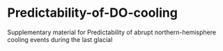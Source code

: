 # Predictability-of-DO-cooling
Supplementary material for Predictability of abrupt northern-hemisphere cooling events during the last glacial
